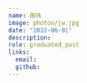 ```yaml
---
name: 简炜
image: photos/jw.jpg
date: "2022-06-01"
description: 
role: graduated_post
links:
  email: 
  github: 
---
```


